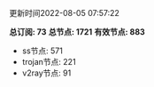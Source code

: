 更新时间2022-08-05 07:57:22

**总订阅: 73**
**总节点: 1721**
**有效节点: 883**
- ss节点: 571
- trojan节点: 221
- v2ray节点: 91
